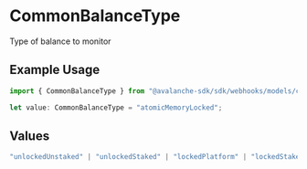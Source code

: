 # CommonBalanceType

Type of balance to monitor

## Example Usage

```typescript
import { CommonBalanceType } from "@avalanche-sdk/sdk/webhooks/models/components";

let value: CommonBalanceType = "atomicMemoryLocked";
```

## Values

```typescript
"unlockedUnstaked" | "unlockedStaked" | "lockedPlatform" | "lockedStakeable" | "lockedStaked" | "pendingStaked" | "unlocked" | "locked" | "atomicMemoryUnlocked" | "atomicMemoryLocked"
```